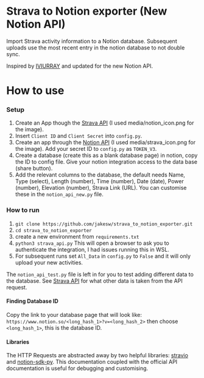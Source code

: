 # Strava to Notion exporter (New Notion API)
Import Strava activity information to a Notion database. Subsequent uploads use the most recent entry in the notion database to not double sync.

Inspired by [IVIURRAY](https://github.com/IVIURRAY/strava2notion) and updated for the new Notion API.

# How to use

### Setup 
1. Create an App though the [Strava API](https://www.strava.com/settings/api) (I used media/notion_icon.png for the image).
2. Insert `Client ID` and `Client Secret` into `config.py`.
3. Create an app through the [Notion API](https://www.notion.so/) (I used media/strava_icon.png for the image). Add your secret ID to `config.py` as `TOKEN_V3`.
4. Create a database (create this as a blank database page) in notion, copy the ID to config file. Give your notion integration access to the data base (share button).
5. Add the relevant columns to the database, the default needs Name, Type (select), Length (number), Time (number), Date (date), Power (number), Elevation (number), Strava Link (URL). You can customise these in the `notion_api_new.py` file.

### How to run
1. `git clone https://github.com/jakesw/strava_to_notion_exporter.git`
2. `cd strava_to_notion_exporter`
3. create a new environment from `requirements.txt`
4. `python3 strava_api.py` This will open a browser to ask you to authenticate the integration, I had issues running this in WSL.
5. For subsequent runs set `All_Data` in `config.py` to `False` and it will only upload your new activities.
  
The `notion_api_test.py` file is left in for you to test adding different data to the database. See [Strava API](https://developers.strava.com/docs/reference/) for what other data is taken from the API request.

#### Finding Database ID
Copy the link to your database page that will look like: `https://www.notion.so/<long_hash_1>?v=<long_hash_2>` then choose `<long_hash_1>`, this is the database ID.

#### Libraries
The HTTP Requests are abstracted away by two helpful libraries: [stravio](https://github.com/sladkovm/stravaio) and [notion-sdk-py](https://github.com/ramnes/notion-sdk-py). This documentation coupled with the official API documentation is useful for debugging and customising.